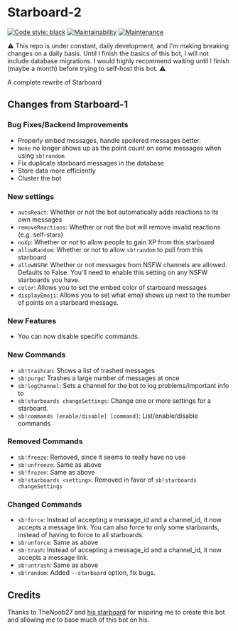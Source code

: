 # Starboard-2
[![Code style: black](https://img.shields.io/badge/code%20style-black-000000.svg)](https://github.com/psf/black)
[![Maintainability](https://api.codeclimate.com/v1/badges/a99a88d28ad37a79dbf6/maintainability)](https://codeclimate.com/github/codeclimate/codeclimate/maintainability)
[![Maintenance](https://img.shields.io/badge/Maintained%3F-yes-green.svg)](https://GitHub.com/CircuitsBots/Starboard-2/graphs/commit-activity)

:warning: This repo is under constant, daily development, and I'm making breaking changes on a daily basis. Until I finish the basics of this bot, I will not include database migrations. I would highly recommend waiting until I finish (maybe a month) before trying to self-host this bot. :warning:

A complete rewrite of Starboard

## Changes from Starboard-1
### Bug Fixes/Backend Improvements
 - Properly embed messages, handle spoilered messages better.
 - `None` no longer shows up as the point count on some messages when using `sb!random`
 - Fix duplicate starboard messages in the database
 - Store data more efficiently
 - Cluster the bot

### New settings 
 - `autoReact`: Whether or not the bot automatically adds reactions to its own messages
 - `removeReactions`: Whether or not the bot will remove invalid reactions (e.g. self-stars)
 - `noXp`: Whether or not to allow people to gain XP from this starboard
 - `allowRandom`: Whether or not to allow `sb!random` to pull from this starboard
 - `allowNSFW`: Whether or not messages from NSFW channels are allowed. Defaults to False. You'll need to enable this setting on any NSFW starboards you have.
 - `color`: Allows you to set the embed color of starboard messages
 - `displayEmoji`: Allows you to set what emoji shows up next to the number of points on a starboard message.

### New Features
 - You can now disable specific commands.

### New Commands
 - `sb!trashcan`: Shows a list of trashed messages
 - `sb!purge`: Trashes a large number of messages at once
 - `sb!logChannel`: Sets a channel for the bot to log problems/important info to
 - `sb!starboards changeSettings`: Change one or more settings for a starboard.
 - `sb!commands [enable/disable] [command]`: List/enable/disable commands

### Removed Commands
 - `sb!freeze`: Removed, since it seems to really have no use
 - `sb!unfreeze`: Same as above
 - `sb!frozen`: Same as above
 - `sb!starboards <setting>`: Removed in favor of `sb!starboards changeSettings`

### Changed Commands
 - `sb!force`: Instead of accepting a message_id and a channel_id, it now accepts a message link. You can also force to only some starboards, instead of having to force to all starboards.
 - `sb!unforce`: Same as above
 - `sb!trash`: Instead of accepting a message_id and a channel_id, it now accepts a message link.
 - `sb!untrash`: Same as above
 - `sb!random`: Added `--starboard` option, fix bugs.

## Credits
Thanks to TheNoob27 and [his starboard](https://top.gg/bot/655390915325591629) for inspiring me to create this bot and allowing me to base much of this bot on his.
